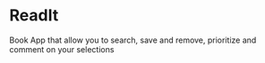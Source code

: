 # ReadIt
Book App that allow you to search, save and remove, prioritize and comment on your selections
